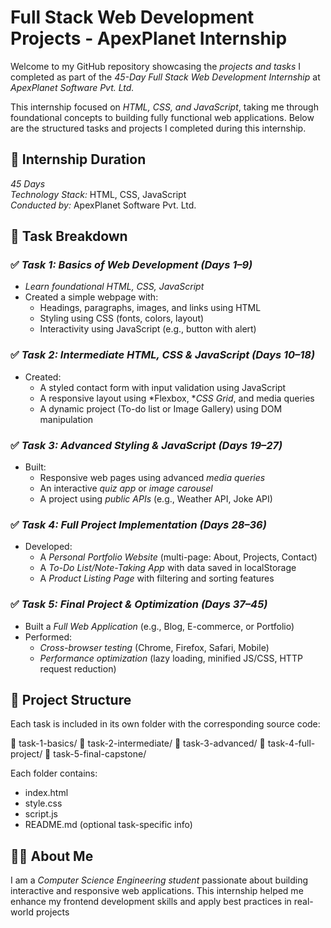 # Full Stack Web Development Projects - ApexPlanet Internship

Welcome to my GitHub repository showcasing the *projects and tasks* I completed as part of the *45-Day Full Stack Web Development Internship* at *ApexPlanet Software Pvt. Ltd.*

This internship focused on *HTML, CSS, and JavaScript*, taking me through foundational concepts to building fully functional web applications. Below are the structured tasks and projects I completed during this internship.

## 📅 Internship Duration

*45 Days*  
*Technology Stack:* HTML, CSS, JavaScript  
*Conducted by:* ApexPlanet Software Pvt. Ltd.

## 📌 Task Breakdown

### ✅ *Task 1: Basics of Web Development (Days 1–9)*
- *Learn foundational HTML, CSS, JavaScript*
- Created a simple webpage with:
  - Headings, paragraphs, images, and links using HTML
  - Styling using CSS (fonts, colors, layout)
  - Interactivity using JavaScript (e.g., button with alert)

### ✅ *Task 2: Intermediate HTML, CSS & JavaScript (Days 10–18)*
- Created:
  - A styled contact form with input validation using JavaScript
  - A responsive layout using *Flexbox, **CSS Grid*, and media queries
  - A dynamic project (To-do list or Image Gallery) using DOM manipulation

### ✅ *Task 3: Advanced Styling & JavaScript (Days 19–27)*
- Built:
  - Responsive web pages using advanced *media queries*
  - An interactive *quiz app* or *image carousel*
  - A project using *public APIs* (e.g., Weather API, Joke API)

### ✅ *Task 4: Full Project Implementation (Days 28–36)*
- Developed:
  - A *Personal Portfolio Website* (multi-page: About, Projects, Contact)
  - A *To-Do List/Note-Taking App* with data saved in localStorage
  - A *Product Listing Page* with filtering and sorting features

### ✅ *Task 5: Final Project & Optimization (Days 37–45)*
- Built a *Full Web Application* (e.g., Blog, E-commerce, or Portfolio)
- Performed:
  - *Cross-browser testing* (Chrome, Firefox, Safari, Mobile)
  - *Performance optimization* (lazy loading, minified JS/CSS, HTTP request reduction)


## 📂 Project Structure

Each task is included in its own folder with the corresponding source code:

📁 task-1-basics/ 📁 task-2-intermediate/ 📁 task-3-advanced/ 📁 task-4-full-project/ 📁 task-5-final-capstone/

Each folder contains:
- index.html
- style.css
- script.js
- README.md (optional task-specific info)

## 👨‍💻 About Me

I am a *Computer Science Engineering student* passionate about building interactive and responsive web applications. This internship helped me enhance my frontend development skills and apply best practices in real-world projects
